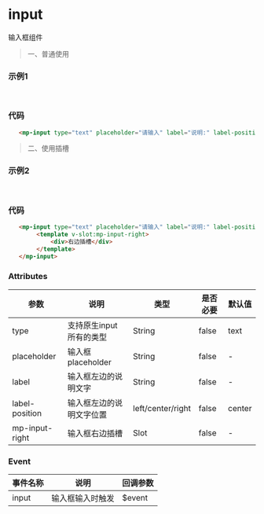 # input
输入框组件

> 一、普通使用
### 示例1
<br />

<mp-input type="text" placeholder="请输入" label="说明:" label-position="right"></mp-input>

### 代码
``` html
   <mp-input type="text" placeholder="请输入" label="说明:" label-position="right"></mp-input>
```

> 二、使用插槽
### 示例2
<br />

<mp-input type="text" placeholder="请输入" label="说明:" label-position="right">
    <template v-slot:mp-input-right>
        <div>右边插槽</div>
    </template>
</mp-input>

### 代码
``` html
   <mp-input type="text" placeholder="请输入" label="说明:" label-position="right">
        <template v-slot:mp-input-right>
            <div>右边插槽</div>
        </template>
   </mp-input>
```


### Attributes


| 参数 | 说明 | 类型 | 是否必要 | 默认值 |
| ---- | ---- |  ---- | ---- |  ----  |
| type | 支持原生input所有的类型 | String | false | text |
| placeholder | 输入框placeholder | String | false | - |
| label | 输入框左边的说明文字 | String | false | - |
| label-position | 输入框左边的说明文字位置 | left/center/right | false | center |
| mp-input-right | 输入框右边插槽 | Slot | false | - |

### Event

| 事件名称 | 说明 | 回调参数 |
| ---- | ---- |  ---- | 
| input | 输入框输入时触发 | $event |